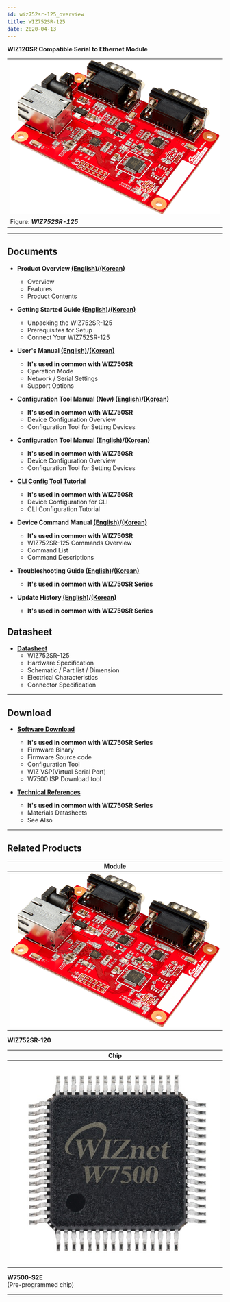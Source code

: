 ```yaml
---
id: wiz752sr-125_overview
title: WIZ752SR-125
date: 2020-04-13
---
```


**WIZ120SR Compatible Serial to Ethernet Module**

|                                                             |
| ----------------------------------------------------------- |
| ![WIZ752SR-125](/img/products/s2e_module/wiz752sr-125/2.png) |
| Figure: ***WIZ752SR-125***                                  |

-----

## Documents

  - **Product Overview [(English)](./Overview-EN.md)/[(Korean)](./Overview-KO.md)**
      - Overview
      - Features
      - Product Contents



  - **Getting Started Guide [(English)](./Getting-Started-EN.md)/[(Korean)](./Getting-Started-KO.md)**
      - Unpacking the WIZ752SR-125
      - Prerequisites for Setup
      - Connect Your WIZ752SR-125



  - **User's Manual [(English)](./../../WIZ750SR/Users-Manual-EN.md)/[(Korean)](./../../WIZ750SR/Users-Manual-KO.md)**  
      - **It's used in common with WIZ750SR**
      - Operation Mode
      - Network / Serial Settings
      - Support Options



  - **Configuration Tool Manual (New) [(English)](./../../WIZ750SR/Configuration-Tool-Manual-New-EN.md)/[(Korean)](./../../WIZ750SR/Configuration-Tool-Manual-New-KO.md)**
      - **It's used in common with WIZ750SR**
      - Device Configuration Overview
      - Configuration Tool for Setting Devices



  - **Configuration Tool Manual [(English)](./../../WIZ750SR/Configuration-Tool-Manual-EN.md)/[(Korean)](./../../WIZ750SR/Configuration-Tool-Manual-KO.md)**
      - **It's used in common with WIZ750SR**
      - Device Configuration Overview
      - Configuration Tool for Setting Devices



  - **[CLI Config Tool Tutorial](./../../WIZ750SR/CLI-Config-Tool-Tutorial/CLI-Config-Tool-Tutorial.md)**
      - **It's used in common with WIZ750SR**
      - Device Configuration for CLI
      - CLI Configuration Tutorial



  - **Device Command Manual [(English)](./../../WIZ750SR/Command-Manual-EN.md)/[(Korean)](./../../WIZ750SR/Command-Manual-KO.md)**
      - **It's used in common with WIZ750SR**
      - WIZ752SR-125 Commands Overview
      - Command List
      - Command Descriptions



  - **Troubleshooting Guide [(English)](./../../WIZ750SR/Trouble-Shooting-EN.md)/[(Korean)](./../../WIZ750SR/Trouble-Shooting-KO.md)**
      - **It's used in common with WIZ750SR Series**



  - **Update History [(English)](./../../WIZ750SR/Series-Update-History-EN.md)/[(Korean)](./../../WIZ750SR//Series-Update-History-KO.md)**
      - **It's used in common with WIZ750SR Series**

## Datasheet

  - **[Datasheet](./Datasheet.md)**
      - WIZ752SR-125
      - Hardware Specification
      - Schematic / Part list / Dimension
      - Electrical Characteristics
      - Connector Specification

-----

## Download

  - **[Software Download](./../../WIZ750SR/Download.md)**
      - **It's used in common with WIZ750SR Series**
      - Firmware Binary
      - Firmware Source code 
      - Configuration Tool
      - WIZ VSP(Virtual Serial Port)
      - W7500 ISP Download tool



  - **[Technical References](./../../WIZ750SR/Technical-References.md)**
      - **It's used in common with WIZ750SR Series**
      - Materials Datasheets
      - See Also
      
-----

## Related Products

| **Module**                                      |
| ----------------------------------------------- |
| ![](/img/products/s2e_module/wiz752sr-125/2.png) |

 **WIZ752SR-120**  

| **Chip**                            |
| ----------------------------------- |
| ![](/img/products/wiz750jr/w7500_1.jpg) |

 **W7500-S2E**  
(Pre-programmed chip)

-----